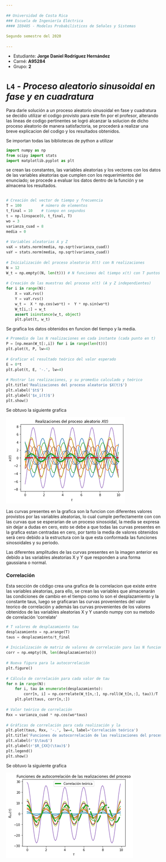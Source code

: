 ```yaml
---

## Universidad de Costa Rica
### Escuela de Ingeniería Eléctrica
#### IE0405 - Modelos Probabilísticos de Señales y Sistemas

Segundo semestre del 2020

---
```


* Estudiante: **Jorge Daniel Rodríguez Hernández**
* Carné: **A95284**
* Grupo: **2**

# `L4` - *Proceso aleatorio sinusoidal en fase y en cuadratura*

Para darle solución a un proceso aleatorio sinusoidal en fase y cuadratura se decidio utilizar el codigo provisto para este fin por el profesor,
alterando las lineas de codigo pertinentes se logró alcanzar la solucion de dicho proceso aleatorio de manera satisfactoria, se procederá 
a realizar una breve explicacion del codigo y los resultados obtenidos.

Se importan todas las bibliotecas de python a utilizar

```python
import numpy as np
from scipy import stats
import matplotlib.pyplot as plt
```
se crean las constantes, las variables aleatorias y los vectores con los datos de las variables aleatorias que cumplen con los requerimientos del enunciado; se procede a evaluar los datos dentro de la función y se almacena los resultados.

```python

# Creación del vector de tiempo y frecuencia
T = 100			# número de elementos
t_final = 10	# tiempo en segundos
t = np.linspace(0, t_final, T)
wo = 3 
varianza_cuad = 8
media = 0

# Variables aleatorias A y Z
vaX = stats.norm(media, np.sqrt(varianza_cuad))
vaY = stats.norm(media, np.sqrt(varianza_cuad))

# Inicialización del proceso aleatorio X(t) con N realizaciones
N = 12
W_t = np.empty((N, len(t)))	# N funciones del tiempo x(t) con T puntos

# Creación de las muestras del proceso x(t) (A y Z independientes)
for i in range(N):
	X = vaX.rvs()
	Y = vaY.rvs()
	w_t =  X * np.cos(wo*t) +  Y * np.sin(wo*t)
	W_t[i,:] = w_t
	assert isinstance(w_t, object)
	plt.plot(t, w_t)
```
Se grafica los datos obtenidos en funcion del tiempo y la media.
```python
# Promedio de las N realizaciones en cada instante (cada punto en t)
P = [np.mean(W_t[:,i]) for i in range(len(t))]
plt.plot(t, P, lw=4)

# Graficar el resultado teórico del valor esperado
E = 0*t
plt.plot(t, E, '-.', lw=4)

# Mostrar las realizaciones, y su promedio calculado y teórico
plt.title('Realizaciones del proceso aleatorio $X(t)$')
plt.xlabel('$t$')
plt.ylabel('$x_i(t)$')
plt.show()
```
Se obtuvo la siguiente grafica

![Proceso Aleatorio](https://github.com/jorgedaniel-rodriguez/Tema4/blob/main/Proceso_aleatorio.png)

Las curvas presentes en la grafica son la funcion con diferentes valores provistos por las variables aleatorias, lo cual cumple perfectamente con con las curvas que se esperarian de un proceso sinosoidal, la media se expresa sin dejar a dudas en cero, esto se debe a que todas las curvas presentes en la grafica estan centradas en cero, por tanto la media de valores obtenidos será cero debido a la estructura con la que esta conformada las funciones sinosoidales y su periodo.

Las diferentes amplitudes de las curvas presentes en la imagen anterior es debido a las variables aleatorias X y Y que responden a una forma gaussiana o normal.

### Correlación

Esta sección de código crea una grafica de la correlacion que existe entre las variables aleatorias, para ello, se crean las variables que almacenarán las condiciones de cambio en el tiempo como lo son el desplazamiento y la constante taus, luego se graficaran las curvas provenientes del valor teorico de correlación y además las curvas provenientes de los valores obtenidos de las variables aleatorias X y Y usando numpy con su metodo de correlación 'correlate'

```python
# T valores de desplazamiento tau
desplazamiento = np.arange(T)
taus = desplazamiento/t_final

# Inicialización de matriz de valores de correlación para las N funciones
corr = np.empty((N, len(desplazamiento)))

# Nueva figura para la autocorrelación
plt.figure()

# Cálculo de correlación para cada valor de tau
for n in range(N):
	for i, tau in enumerate(desplazamiento):
		corr[n, i] = np.correlate(W_t[n,:], np.roll(W_t[n,:], tau))/T
	plt.plot(taus, corr[n,:])

# Valor teórico de correlación
Rxx = varianza_cuad * np.cos(wo*taus)

# Gráficas de correlación para cada realización y la
plt.plot(taus, Rxx, '-.', lw=4, label='Correlación teórica')
plt.title('Funciones de autocorrelación de las realizaciones del proceso')
plt.xlabel(r'$\tau$')
plt.ylabel(r'$R_{XX}(\tau)$')
plt.legend()
plt.show()
```
Se obtuvo la siguiente grafica

![Correlación](https://github.com/jorgedaniel-rodriguez/Tema4/blob/main/correlacion.png)
